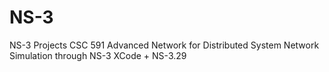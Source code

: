 # NS-3
NS-3 Projects
CSC 591 Advanced Network for Distributed System
  Network Simulation through NS-3
  XCode + NS-3.29
